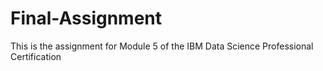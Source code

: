 # Final-Assignment
This is the assignment for Module 5 of the IBM Data Science Professional Certification
